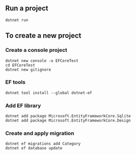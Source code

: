 ## Run a project
```
dotnet run
```
## To create a new project
### Create a console project
```
dotnet new console -o EFCoreTest
cd EFCoreTest
dotnet new gitignore
```

### EF tools
```
dotnet tool install --global dotnet-ef
```
### Add EF library
```
dotnet add package Microsoft.EntityFrameworkCore.Sqlite
dotnet add package Microsoft.EntityFrameworkCore.Design
```

### Create and apply migration
```
dotnet ef migrations add Category
dotnet ef database update
```